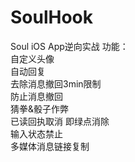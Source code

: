 # SoulHook
Soul iOS App逆向实战
功能：  
自定义头像  
自动回复  
去除消息撤回3min限制  
防止消息撤回  
猜拳&骰子作弊  
已读回执取消 即绿点消除  
输入状态禁止  
多媒体消息链接复制
